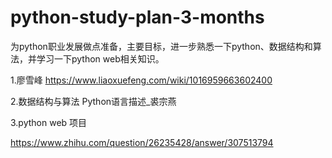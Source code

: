 # python-study-plan-3-months
为python职业发展做点准备，主要目标，进一步熟悉一下python、数据结构和算法，并学习一下python web相关知识。

1.廖雪峰 https://www.liaoxuefeng.com/wiki/1016959663602400


2.数据结构与算法 Python语言描述_裘宗燕

3.python web 项目

https://www.zhihu.com/question/26235428/answer/307513794
